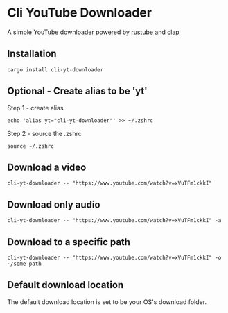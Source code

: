 # Cli YouTube Downloader

A simple YouTube downloader powered by [rustube](https://crates.io/crates/rustube) and [clap](https://crates.io/crates/clap)

## Installation
`cargo install cli-yt-downloader`

## Optional - Create alias to be 'yt'

Step 1 - create alias

`echo 'alias yt="cli-yt-downloader"' >> ~/.zshrc`

Step 2 - source the .zshrc

`source ~/.zshrc`

## Download a video
`cli-yt-downloader -- "https://www.youtube.com/watch?v=xVuTFm1ckkI"`

## Download only audio
`cli-yt-downloader -- "https://www.youtube.com/watch?v=xVuTFm1ckkI" -a`

## Download to a specific path
`cli-yt-downloader -- "https://www.youtube.com/watch?v=xVuTFm1ckkI" -o ~/some-path`

## Default download location
The default download location is set to be your OS's download folder.
